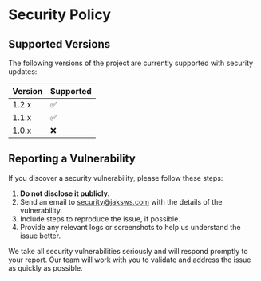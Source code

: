 # Security Policy

## Supported Versions

The following versions of the project are currently supported with security updates:

| Version | Supported          |
| ------- | ------------------ |
| 1.2.x   | :white_check_mark: |
| 1.1.x   | :white_check_mark: |
| 1.0.x   | :x:                |

## Reporting a Vulnerability

If you discover a security vulnerability, please follow these steps:

1. **Do not disclose it publicly.**
2. Send an email to [security@jaksws.com](mailto:security@jaksws.com) with the details of the vulnerability.
3. Include steps to reproduce the issue, if possible.
4. Provide any relevant logs or screenshots to help us understand the issue better.

We take all security vulnerabilities seriously and will respond promptly to your report. Our team will work with you to validate and address the issue as quickly as possible.
